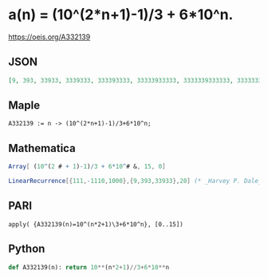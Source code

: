 # a\(n\) \= \(10^\(2\*n\+1\)\-1\)/3 \+ 6\*10^n\.
https://oeis.org/A332139
## JSON
```JSON
[9, 393, 33933, 3339333, 333393333, 33333933333, 3333339333333, 333333393333333, 33333333933333333, 3333333339333333333, 333333333393333333333, 33333333333933333333333, 3333333333339333333333333, 333333333333393333333333333, 33333333333333933333333333333, 3333333333333339333333333333333]
```
## Maple
```Maple
A332139 := n -> (10^(2*n+1)-1)/3+6*10^n;
```
## Mathematica
```Mathematica
Array[ (10^(2 # + 1)-1)/3 + 6*10^# &, 15, 0]
```
```Mathematica
LinearRecurrence[{111,-1110,1000},{9,393,33933},20] (* _Harvey P. Dale_, Sep 17 2020 *)
```
## PARI
```PARI
apply( {A332139(n)=10^(n*2+1)\3+6*10^n}, [0..15])
```
## Python
```Python
def A332139(n): return 10**(n*2+1)//3+6*10**n
```
